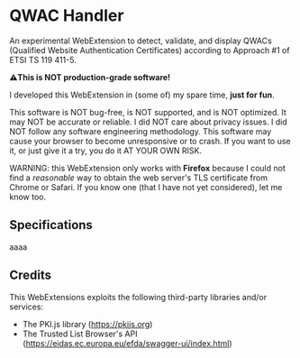 # QWAC Handler
An experimental WebExtension to detect, validate, and display QWACs (Qualified Website Authentication Certificates) according to Approach #1 of ETSI TS 119 411-5.

⚠**This is NOT production-grade software!**

I developed this WebExtension in (some of) my spare time, __just for fun__.

This software is NOT bug-free, is NOT supported, and is NOT optimized. It may NOT be accurate or reliable. I did NOT care about privacy issues. I did NOT follow any software engineering methodology. This software may cause your browser to become unresponsive or to crash. If you want to use it, or just give it a try, you do it AT YOUR OWN RISK.

WARNING: this WebExtension only works with **Firefox** because I could not find a _reasonable_ way to obtain the web server's TLS certificate from Chrome or Safari. If you know one (that I have not yet considered), let me know too.

## Specifications
aaaa

## Credits
This WebExtensions exploits the following third-party libraries and/or services:
* The PKI.js library (https://pkijs.org)
* The Trusted List Browser's API (https://eidas.ec.europa.eu/efda/swagger-ui/index.html)

